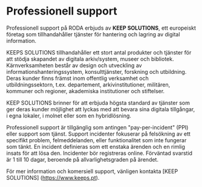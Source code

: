 # Professionell support

Professionell support på RODA erbjuds av **KEEP SOLUTIONS**, ett europeiskt företag som tillhandahåller tjänster för hantering och lagring av digital information. 

KEEPS SOLUTIONS tillhandahåller ett stort antal produkter och tjänster för att stödja skapandet av digitala arkiv/system, museer och bibliotek. Kärnverksamheten består av design och utveckling av informationshanteringssystem, konsulttjänster, forskning och utbildning. Deras kunder finns främst inom offentlig verksamhet och utbildningssektorn, t.ex. departement, arkivinstitutioner, militären, kommuner och regioner, akademiska institutioner och stiftelser.

KEEP SOLUTIONS brinner för att erbjuda högsta standard av tjänster som ger deras kunder möjlighet att lyckas med att bevara sina digitala tillgångar, i egna lokaler, i molnet eller som en hybridlösning. 

Professionell support är tillgänglig som antingen "pay-per-incident" (PPI) eller support som tjänst. Support incidenter fokuserar på felsökning av ett specifikt problem, felmeddelanden, eller funktionalitet som inte fungerar som tänkt. En incident definieras som ett enstaka ärenden och en rimlig insats för att lösa den. Incidenter bör registreras online. Förväntad svarstid är 1 till 10 dagar, beroende på allvarlighetsgraden på ärendet. 

För mer information och komersiell support, vänligen kontakta [KEEP SOLUTIONS] (https://www.keeps.pt).
